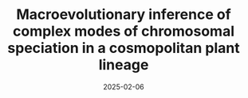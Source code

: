 ---
title: "Macroevolutionary inference of complex modes of chromosomal speciation in a cosmopolitan plant lineage"
collection: publications
permalink: /publication/Tribble & Márquez-Corro et al 2025 NewPhytol
date: 2025-02-06
venue: 'New Phytologist'
paperurl: '/files/pdf/research/Tribble & Márquez-Corro et al 2025 NewPhytol.pdf'
link: 'https://doi.org/10.1111/nph.20353'
#code: 'http://doi.org/...'
#github: 'https://github.com/jimarcor/...'
#figshare: 'https://figshare.com/...'
citation: 'Tribble CM, <B>Márquez-Corro JI</B>, May MR, Hipp AL, Escudero M, Zenil-Ferguson R. 2025. &quot;Macroevolutionary inference of complex modes of chromosomal speciation in a cosmopolitan plant lineage&quot; <i>New Phytologist</i> 245(5): 2350-2361. doi:10.1111/nph.20353'
---
